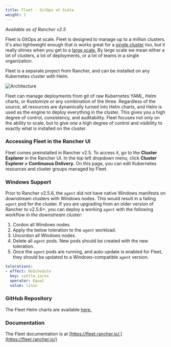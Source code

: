 ```yaml
---
title: Fleet - GitOps at Scale
weight: 1
---
```


_Available as of Rancher v2.5_

Fleet is GitOps at scale. Fleet is designed to manage up to a million clusters. It's also lightweight enough that is works great for a [single cluster](https://fleet.rancher.io/single-cluster-install/) too, but it really shines when you get to a [large scale.](https://fleet.rancher.io/multi-cluster-install/) By large scale we mean either a lot of clusters, a lot of deployments, or a lot of teams in a single organization.

Fleet is a separate project from Rancher, and can be installed on any Kubernetes cluster with Helm.

![Architecture]({{<baseurl>}}/img/rancher/fleet-architecture.png)

Fleet can manage deployments from git of raw Kubernetes YAML, Helm charts, or Kustomize or any combination of the three. Regardless of the source, all resources are dynamically turned into Helm charts, and Helm is used as the engine to deploy everything in the cluster. This gives you a high degree of control, consistency, and auditability. Fleet focuses not only on the ability to scale, but to give one a high degree of control and visibility to exactly what is installed on the cluster.

### Accessing Fleet in the Rancher UI

Fleet comes preinstalled in Rancher v2.5. To access it, go to the **Cluster Explorer** in the Rancher UI. In the top left dropdown menu, click **Cluster Explorer > Continuous Delivery.** On this page, you can edit Kubernetes resources and cluster groups managed by Fleet.

### Windows Support

Prior to Rancher v2.5.6, the `agent` did not have native Windows manifests on downstream clusters with Windows nodes.
This would result in a failing `agent` pod for the cluster.
If you are upgrading from an older version of Rancher to v2.5.6+, you can deploy a working `agent` with the following workflow *in the downstream cluster*:

1. Cordon all Windows nodes.
1. Apply the below toleration to the `agent` workload.
1. Uncordon all Windows nodes.
1. Delete all `agent` pods. New pods should be created with the new toleration.
1. Once the `agent` pods are running, and auto-update is enabled for Fleet, they should be updated to a Windows-compatible `agent` version.

```yaml
tolerations:
- effect: NoSchedule
  key: cattle.io/os
  operator: Equal
  value: linux
```

### GitHub Repository

The Fleet Helm charts are available [here.](https://github.com/rancher/fleet/releases/latest)

### Documentation

The Fleet documentation is at [https://fleet.rancher.io/.](https://fleet.rancher.io/)